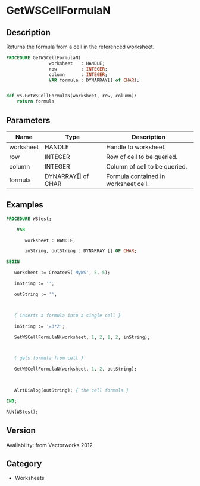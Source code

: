 # GetWSCellFormulaN

## Description
Returns the formula from a cell in the referenced worksheet.

```pascal
PROCEDURE GetWSCellFormulaN(
				worksheet   : HANDLE;
				row         : INTEGER;
				column      : INTEGER;
				VAR formula : DYNARRAY[] of CHAR);
```

```python

def vs.GetWSCellFormulaN(worksheet, row, column):
    return formula
```

## Parameters
|Name|Type|Description|
|---|---|---|
|worksheet|HANDLE|Handle to worksheet.|
|row|INTEGER|Row of cell to be queried.|
|column|INTEGER|Column of cell to be queried.|
|formula|DYNARRAY[] of CHAR|Formula contained in worksheet cell.|

## Examples
```pascal
PROCEDURE WStest;

    VAR

       worksheet : HANDLE;

       inString, outString : DYNARRAY [] OF CHAR;

BEGIN

   worksheet := CreateWS('MyWS', 5, 5);

   inString := '';

   outString := '';



   { inserts a formula into a single cell }

   inString := '=3*2';

   SetWSCellFormulaN(worksheet, 1, 2, 1, 2, inString);



   { gets formula from cell }

   GetWSCellFormulaN(worksheet, 1, 2, outString);



   AlrtDialog(outString); { the cell formula }

END;

RUN(WStest);
```

## Version
Availability: from Vectorworks 2012
## Category
* Worksheets

